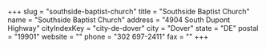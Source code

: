 +++
slug = "southside-baptist-church"
title = "Southside Baptist Church"
name = "Southside Baptist Church"
address = "4904 South Dupont Highway"
cityIndexKey = "city-de-dover"
city = "Dover"
state = "DE"
postal = "19901"
website = ""
phone = "302 697-2411"
fax = ""
+++
